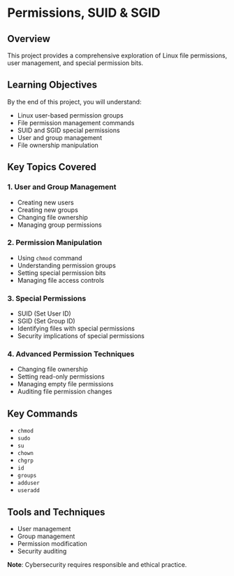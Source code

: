 # Permissions, SUID & SGID

## Overview
This project provides a comprehensive exploration of Linux file permissions, user management, and special permission bits.

## Learning Objectives
By the end of this project, you will understand:
- Linux user-based permission groups
- File permission management commands
- SUID and SGID special permissions
- User and group management
- File ownership manipulation

## Key Topics Covered

### 1. User and Group Management
- Creating new users
- Creating new groups
- Changing file ownership
- Managing group permissions

### 2. Permission Manipulation
- Using `chmod` command
- Understanding permission groups
- Setting special permission bits
- Managing file access controls

### 3. Special Permissions
- SUID (Set User ID)
- SGID (Set Group ID)
- Identifying files with special permissions
- Security implications of special permissions

### 4. Advanced Permission Techniques
- Changing file ownership
- Setting read-only permissions
- Managing empty file permissions
- Auditing file permission changes

## Key Commands
- `chmod`
- `sudo`
- `su`
- `chown`
- `chgrp`
- `id`
- `groups`
- `adduser`
- `useradd`

## Tools and Techniques
- User management
- Group management
- Permission modification
- Security auditing


**Note**: Cybersecurity requires responsible and ethical practice.
